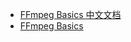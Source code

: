 * [FFmpeg Basics 中文文档](https://www.jishuchi.com/read/ffmpeg-basics/12452)
* [FFmpeg Basics](https://github.com/weifansym/books/blob/master/FFmpeg%20Basics.pdf)
